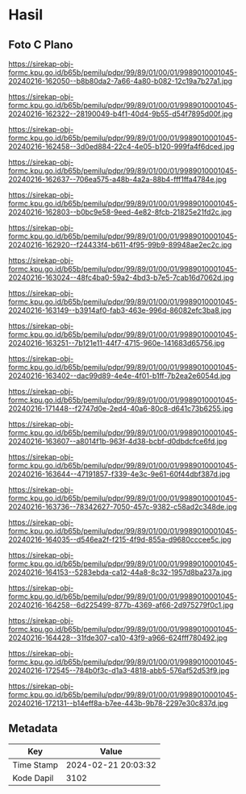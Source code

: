 # Hasil

## Foto C Plano

https://sirekap-obj-formc.kpu.go.id/b65b/pemilu/pdpr/99/89/01/00/01/9989010001045-20240216-162050--b8b80da2-7a66-4a80-b082-12c19a7b27a1.jpg

https://sirekap-obj-formc.kpu.go.id/b65b/pemilu/pdpr/99/89/01/00/01/9989010001045-20240216-162322--28190049-b4f1-40d4-9b55-d54f7895d00f.jpg

https://sirekap-obj-formc.kpu.go.id/b65b/pemilu/pdpr/99/89/01/00/01/9989010001045-20240216-162458--3d0ed884-22c4-4e05-b120-999fa4f6dced.jpg

https://sirekap-obj-formc.kpu.go.id/b65b/pemilu/pdpr/99/89/01/00/01/9989010001045-20240216-162637--706ea575-a48b-4a2a-88b4-fff1ffa4784e.jpg

https://sirekap-obj-formc.kpu.go.id/b65b/pemilu/pdpr/99/89/01/00/01/9989010001045-20240216-162803--b0bc9e58-9eed-4e82-8fcb-21825e21fd2c.jpg

https://sirekap-obj-formc.kpu.go.id/b65b/pemilu/pdpr/99/89/01/00/01/9989010001045-20240216-162920--f24433f4-b611-4f95-99b9-89948ae2ec2c.jpg

https://sirekap-obj-formc.kpu.go.id/b65b/pemilu/pdpr/99/89/01/00/01/9989010001045-20240216-163024--48fc4ba0-59a2-4bd3-b7e5-7cab16d7062d.jpg

https://sirekap-obj-formc.kpu.go.id/b65b/pemilu/pdpr/99/89/01/00/01/9989010001045-20240216-163149--b3914af0-fab3-463e-996d-86082efc3ba8.jpg

https://sirekap-obj-formc.kpu.go.id/b65b/pemilu/pdpr/99/89/01/00/01/9989010001045-20240216-163251--7b121e11-44f7-4715-960e-141683d65756.jpg

https://sirekap-obj-formc.kpu.go.id/b65b/pemilu/pdpr/99/89/01/00/01/9989010001045-20240216-163402--dac99d89-4e4e-4f01-b1ff-7b2ea2e6054d.jpg

https://sirekap-obj-formc.kpu.go.id/b65b/pemilu/pdpr/99/89/01/00/01/9989010001045-20240216-171448--f2747d0e-2ed4-40a6-80c8-d641c73b6255.jpg

https://sirekap-obj-formc.kpu.go.id/b65b/pemilu/pdpr/99/89/01/00/01/9989010001045-20240216-163607--a8014f1b-963f-4d38-bcbf-d0dbdcfce6fd.jpg

https://sirekap-obj-formc.kpu.go.id/b65b/pemilu/pdpr/99/89/01/00/01/9989010001045-20240216-163644--47191857-f339-4e3c-9e61-60f44dbf387d.jpg

https://sirekap-obj-formc.kpu.go.id/b65b/pemilu/pdpr/99/89/01/00/01/9989010001045-20240216-163736--78342627-7050-457c-9382-c58ad2c348de.jpg

https://sirekap-obj-formc.kpu.go.id/b65b/pemilu/pdpr/99/89/01/00/01/9989010001045-20240216-164035--d546ea2f-f215-4f9d-855a-d9680cccee5c.jpg

https://sirekap-obj-formc.kpu.go.id/b65b/pemilu/pdpr/99/89/01/00/01/9989010001045-20240216-164153--5283ebda-ca12-44a8-8c32-1957d8ba237a.jpg

https://sirekap-obj-formc.kpu.go.id/b65b/pemilu/pdpr/99/89/01/00/01/9989010001045-20240216-164258--6d225499-877b-4369-af66-2d975279f0c1.jpg

https://sirekap-obj-formc.kpu.go.id/b65b/pemilu/pdpr/99/89/01/00/01/9989010001045-20240216-164428--31fde307-ca10-43f9-a966-624fff780492.jpg

https://sirekap-obj-formc.kpu.go.id/b65b/pemilu/pdpr/99/89/01/00/01/9989010001045-20240216-172545--784b0f3c-d1a3-4818-abb5-576af52d53f9.jpg

https://sirekap-obj-formc.kpu.go.id/b65b/pemilu/pdpr/99/89/01/00/01/9989010001045-20240216-172131--b14eff8a-b7ee-443b-9b78-2297e30c837d.jpg


## Metadata

| Key        | Value               |
| ---------- | ------------------- |
| Time Stamp | 2024-02-21 20:03:32 |
| Kode Dapil | 3102                |



